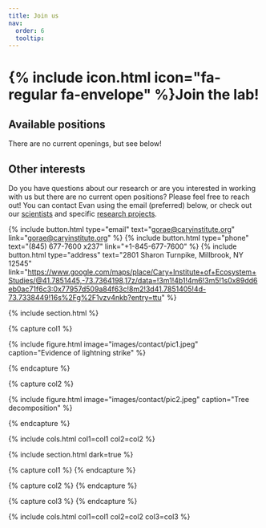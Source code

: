 ```yaml
---
title: Join us
nav:
  order: 6
  tooltip: 
---
```


# {% include icon.html icon="fa-regular fa-envelope" %}Join the lab!

## Available positions
There are no current openings, but see below!

## Other interests
Do you have questions about our research or are you interested in working with us but there are no current open positions? Please feel free to reach out! You can contact Evan using the email (preferred) below, or check out our [scientists](https://deadlabcary.github.io/lab-website/team/) and specific [research projects](https://deadlabcary.github.io/lab-website/projects/).

{%
  include button.html
  type="email"
  text="gorae@caryinstitute.org"
  link="gorae@caryinstitute.org"
%}
{%
  include button.html
  type="phone"
  text="(845) 677-7600 x237"
  link="+1-845-677-7600"
%}
{%
  include button.html
  type="address"
  text="2801 Sharon Turnpike, Millbrook, NY 12545"
  link="https://www.google.com/maps/place/Cary+Institute+of+Ecosystem+Studies/@41.7851445,-73.7364198,17z/data=!3m1!4b1!4m6!3m5!1s0x89dd6eb0ac71f6c3:0x77957d509a84f63c!8m2!3d41.7851405!4d-73.7338449!16s%2Fg%2F1vzv4nkb?entry=ttu"
%}

{% include section.html %}

{% capture col1 %}

{%
  include figure.html
  image="images/contact/pic1.jpeg"
  caption="Evidence of lightning strike"
%}

{% endcapture %}

{% capture col2 %}

{%
  include figure.html
  image="images/contact/pic2.jpeg"
  caption="Tree decomposition"
%}

{% endcapture %}

{% include cols.html col1=col1 col2=col2 %}

{% include section.html dark=true %}

{% capture col1 %}
{% endcapture %}

{% capture col2 %}
{% endcapture %}

{% capture col3 %}
{% endcapture %}

{% include cols.html col1=col1 col2=col2 col3=col3 %}
